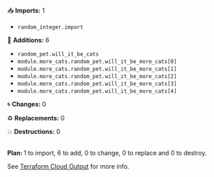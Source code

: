 

:inbox_tray: <b>Imports:</b> 1
<ul>
    <li><code>random_integer.import</code></li>
</ul>

:seedling: <b>Additions:</b> 6
<ul>
    <li><code>random_pet.will_it_be_cats</code></li>
    <li><code>module.more_cats.random_pet.will_it_be_more_cats[0]</code></li>
    <li><code>module.more_cats.random_pet.will_it_be_more_cats[1]</code></li>
    <li><code>module.more_cats.random_pet.will_it_be_more_cats[2]</code></li>
    <li><code>module.more_cats.random_pet.will_it_be_more_cats[3]</code></li>
    <li><code>module.more_cats.random_pet.will_it_be_more_cats[4]</code></li>
</ul>

:cyclone: <b>Changes:</b> 0
<ul>


</ul>

:recycle: <b>Replacements:</b> 0
<ul>


</ul>

:boom: <b>Destructions:</b> 0
<ul>
</ul>
</br>
<b>Plan: </b> 1 to import, 6 to add, 0 to change, 0 to replace and 0 to destroy.
</br>

See [Terraform Cloud Output](http://app.terraform.io/x/y/z) for more info.

